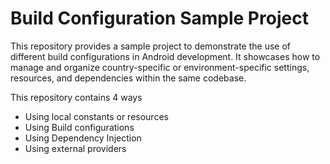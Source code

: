 # Build Configuration Sample Project

This repository provides a sample project to demonstrate the use of different build configurations in Android development. It showcases how to manage and organize country-specific or environment-specific settings, resources, and dependencies within the same codebase.

This repository contains 4 ways
- Using local constants or resources
- Using Build configurations
- Using Dependency Injection
- Using external providers
